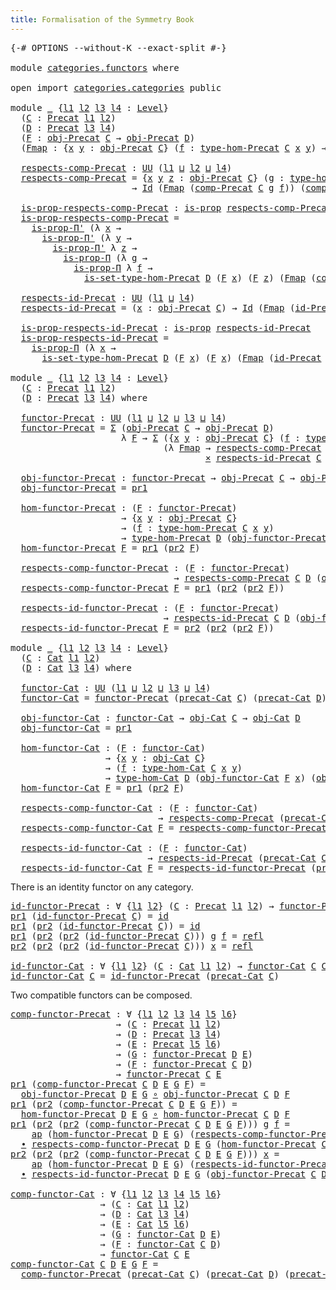 ```yaml
---
title: Formalisation of the Symmetry Book
---
```


<pre class="Agda"><a id="60" class="Symbol">{-#</a> <a id="64" class="Keyword">OPTIONS</a> <a id="72" class="Pragma">--without-K</a> <a id="84" class="Pragma">--exact-split</a> <a id="98" class="Symbol">#-}</a>

<a id="103" class="Keyword">module</a> <a id="110" href="categories.functors.html" class="Module">categories.functors</a> <a id="130" class="Keyword">where</a>

<a id="137" class="Keyword">open</a> <a id="142" class="Keyword">import</a> <a id="149" href="categories.categories.html" class="Module">categories.categories</a> <a id="171" class="Keyword">public</a>

<a id="179" class="Keyword">module</a> <a id="186" href="categories.functors.html#186" class="Module">_</a> <a id="188" class="Symbol">{</a><a id="189" href="categories.functors.html#189" class="Bound">l1</a> <a id="192" href="categories.functors.html#192" class="Bound">l2</a> <a id="195" href="categories.functors.html#195" class="Bound">l3</a> <a id="198" href="categories.functors.html#198" class="Bound">l4</a> <a id="201" class="Symbol">:</a> <a id="203" href="Agda.Primitive.html#597" class="Postulate">Level</a><a id="208" class="Symbol">}</a>
  <a id="212" class="Symbol">(</a><a id="213" href="categories.functors.html#213" class="Bound">C</a> <a id="215" class="Symbol">:</a> <a id="217" href="categories.categories.html#2361" class="Function">Precat</a> <a id="224" href="categories.functors.html#189" class="Bound">l1</a> <a id="227" href="categories.functors.html#192" class="Bound">l2</a><a id="229" class="Symbol">)</a>
  <a id="233" class="Symbol">(</a><a id="234" href="categories.functors.html#234" class="Bound">D</a> <a id="236" class="Symbol">:</a> <a id="238" href="categories.categories.html#2361" class="Function">Precat</a> <a id="245" href="categories.functors.html#195" class="Bound">l3</a> <a id="248" href="categories.functors.html#198" class="Bound">l4</a><a id="250" class="Symbol">)</a>
  <a id="254" class="Symbol">(</a><a id="255" href="categories.functors.html#255" class="Bound">F</a> <a id="257" class="Symbol">:</a> <a id="259" href="categories.categories.html#2674" class="Function">obj-Precat</a> <a id="270" href="categories.functors.html#213" class="Bound">C</a> <a id="272" class="Symbol">→</a> <a id="274" href="categories.categories.html#2674" class="Function">obj-Precat</a> <a id="285" href="categories.functors.html#234" class="Bound">D</a><a id="286" class="Symbol">)</a>
  <a id="290" class="Symbol">(</a><a id="291" href="categories.functors.html#291" class="Bound">Fmap</a> <a id="296" class="Symbol">:</a> <a id="298" class="Symbol">{</a><a id="299" href="categories.functors.html#299" class="Bound">x</a> <a id="301" href="categories.functors.html#301" class="Bound">y</a> <a id="303" class="Symbol">:</a> <a id="305" href="categories.categories.html#2674" class="Function">obj-Precat</a> <a id="316" href="categories.functors.html#213" class="Bound">C</a><a id="317" class="Symbol">}</a> <a id="319" class="Symbol">(</a><a id="320" href="categories.functors.html#320" class="Bound">f</a> <a id="322" class="Symbol">:</a> <a id="324" href="categories.categories.html#2793" class="Function">type-hom-Precat</a> <a id="340" href="categories.functors.html#213" class="Bound">C</a> <a id="342" href="categories.functors.html#299" class="Bound">x</a> <a id="344" href="categories.functors.html#301" class="Bound">y</a><a id="345" class="Symbol">)</a> <a id="347" class="Symbol">→</a> <a id="349" href="categories.categories.html#2793" class="Function">type-hom-Precat</a> <a id="365" href="categories.functors.html#234" class="Bound">D</a> <a id="367" class="Symbol">(</a><a id="368" href="categories.functors.html#255" class="Bound">F</a> <a id="370" href="categories.functors.html#299" class="Bound">x</a><a id="371" class="Symbol">)</a> <a id="373" class="Symbol">(</a><a id="374" href="categories.functors.html#255" class="Bound">F</a> <a id="376" href="categories.functors.html#301" class="Bound">y</a><a id="377" class="Symbol">))</a> <a id="380" class="Keyword">where</a>

  <a id="389" href="categories.functors.html#389" class="Function">respects-comp-Precat</a> <a id="410" class="Symbol">:</a> <a id="412" href="Agda.Primitive.html#326" class="Primitive">UU</a> <a id="415" class="Symbol">(</a><a id="416" href="categories.functors.html#189" class="Bound">l1</a> <a id="419" href="Agda.Primitive.html#810" class="Primitive Operator">⊔</a> <a id="421" href="categories.functors.html#192" class="Bound">l2</a> <a id="424" href="Agda.Primitive.html#810" class="Primitive Operator">⊔</a> <a id="426" href="categories.functors.html#198" class="Bound">l4</a><a id="428" class="Symbol">)</a>
  <a id="432" href="categories.functors.html#389" class="Function">respects-comp-Precat</a> <a id="453" class="Symbol">=</a> <a id="455" class="Symbol">{</a><a id="456" href="categories.functors.html#456" class="Bound">x</a> <a id="458" href="categories.functors.html#458" class="Bound">y</a> <a id="460" href="categories.functors.html#460" class="Bound">z</a> <a id="462" class="Symbol">:</a> <a id="464" href="categories.categories.html#2674" class="Function">obj-Precat</a> <a id="475" href="categories.functors.html#213" class="Bound">C</a><a id="476" class="Symbol">}</a> <a id="478" class="Symbol">(</a><a id="479" href="categories.functors.html#479" class="Bound">g</a> <a id="481" class="Symbol">:</a> <a id="483" href="categories.categories.html#2793" class="Function">type-hom-Precat</a> <a id="499" href="categories.functors.html#213" class="Bound">C</a> <a id="501" href="categories.functors.html#458" class="Bound">y</a> <a id="503" href="categories.functors.html#460" class="Bound">z</a><a id="504" class="Symbol">)</a> <a id="506" class="Symbol">(</a><a id="507" href="categories.functors.html#507" class="Bound">f</a> <a id="509" class="Symbol">:</a> <a id="511" href="categories.categories.html#2793" class="Function">type-hom-Precat</a> <a id="527" href="categories.functors.html#213" class="Bound">C</a> <a id="529" href="categories.functors.html#456" class="Bound">x</a> <a id="531" href="categories.functors.html#458" class="Bound">y</a><a id="532" class="Symbol">)</a>
                       <a id="557" class="Symbol">→</a> <a id="559" href="foundation-core.identity-types.html#641" class="Datatype">Id</a> <a id="562" class="Symbol">(</a><a id="563" href="categories.functors.html#291" class="Bound">Fmap</a> <a id="568" class="Symbol">(</a><a id="569" href="categories.categories.html#3175" class="Function">comp-Precat</a> <a id="581" href="categories.functors.html#213" class="Bound">C</a> <a id="583" href="categories.functors.html#479" class="Bound">g</a> <a id="585" href="categories.functors.html#507" class="Bound">f</a><a id="586" class="Symbol">))</a> <a id="589" class="Symbol">(</a><a id="590" href="categories.categories.html#3175" class="Function">comp-Precat</a> <a id="602" href="categories.functors.html#234" class="Bound">D</a> <a id="604" class="Symbol">(</a><a id="605" href="categories.functors.html#291" class="Bound">Fmap</a> <a id="610" href="categories.functors.html#479" class="Bound">g</a><a id="611" class="Symbol">)</a> <a id="613" class="Symbol">(</a><a id="614" href="categories.functors.html#291" class="Bound">Fmap</a> <a id="619" href="categories.functors.html#507" class="Bound">f</a><a id="620" class="Symbol">))</a>

  <a id="626" href="categories.functors.html#626" class="Function">is-prop-respects-comp-Precat</a> <a id="655" class="Symbol">:</a> <a id="657" href="foundation-core.propositions.html#1246" class="Function">is-prop</a> <a id="665" href="categories.functors.html#389" class="Function">respects-comp-Precat</a>
  <a id="688" href="categories.functors.html#626" class="Function">is-prop-respects-comp-Precat</a> <a id="717" class="Symbol">=</a>
    <a id="723" href="foundation.propositions.html#2166" class="Function">is-prop-Π&#39;</a> <a id="734" class="Symbol">(λ</a> <a id="737" href="categories.functors.html#737" class="Bound">x</a> <a id="739" class="Symbol">→</a>
      <a id="747" href="foundation.propositions.html#2166" class="Function">is-prop-Π&#39;</a> <a id="758" class="Symbol">(λ</a> <a id="761" href="categories.functors.html#761" class="Bound">y</a> <a id="763" class="Symbol">→</a>
        <a id="773" href="foundation.propositions.html#2166" class="Function">is-prop-Π&#39;</a> <a id="784" class="Symbol">λ</a> <a id="786" href="categories.functors.html#786" class="Bound">z</a> <a id="788" class="Symbol">→</a>
          <a id="800" href="foundation.propositions.html#1492" class="Function">is-prop-Π</a> <a id="810" class="Symbol">(λ</a> <a id="813" href="categories.functors.html#813" class="Bound">g</a> <a id="815" class="Symbol">→</a>
            <a id="829" href="foundation.propositions.html#1492" class="Function">is-prop-Π</a> <a id="839" class="Symbol">λ</a> <a id="841" href="categories.functors.html#841" class="Bound">f</a> <a id="843" class="Symbol">→</a>
              <a id="859" href="categories.categories.html#2891" class="Function">is-set-type-hom-Precat</a> <a id="882" href="categories.functors.html#234" class="Bound">D</a> <a id="884" class="Symbol">(</a><a id="885" href="categories.functors.html#255" class="Bound">F</a> <a id="887" href="categories.functors.html#737" class="Bound">x</a><a id="888" class="Symbol">)</a> <a id="890" class="Symbol">(</a><a id="891" href="categories.functors.html#255" class="Bound">F</a> <a id="893" href="categories.functors.html#786" class="Bound">z</a><a id="894" class="Symbol">)</a> <a id="896" class="Symbol">(</a><a id="897" href="categories.functors.html#291" class="Bound">Fmap</a> <a id="902" class="Symbol">(</a><a id="903" href="categories.categories.html#3175" class="Function">comp-Precat</a> <a id="915" href="categories.functors.html#213" class="Bound">C</a> <a id="917" href="categories.functors.html#813" class="Bound">g</a> <a id="919" href="categories.functors.html#841" class="Bound">f</a><a id="920" class="Symbol">))</a> <a id="923" class="Symbol">(</a><a id="924" href="categories.categories.html#3175" class="Function">comp-Precat</a> <a id="936" href="categories.functors.html#234" class="Bound">D</a> <a id="938" class="Symbol">(</a><a id="939" href="categories.functors.html#291" class="Bound">Fmap</a> <a id="944" href="categories.functors.html#813" class="Bound">g</a><a id="945" class="Symbol">)</a> <a id="947" class="Symbol">(</a><a id="948" href="categories.functors.html#291" class="Bound">Fmap</a> <a id="953" href="categories.functors.html#841" class="Bound">f</a><a id="954" class="Symbol">)))))</a>

  <a id="963" href="categories.functors.html#963" class="Function">respects-id-Precat</a> <a id="982" class="Symbol">:</a> <a id="984" href="Agda.Primitive.html#326" class="Primitive">UU</a> <a id="987" class="Symbol">(</a><a id="988" href="categories.functors.html#189" class="Bound">l1</a> <a id="991" href="Agda.Primitive.html#810" class="Primitive Operator">⊔</a> <a id="993" href="categories.functors.html#198" class="Bound">l4</a><a id="995" class="Symbol">)</a>
  <a id="999" href="categories.functors.html#963" class="Function">respects-id-Precat</a> <a id="1018" class="Symbol">=</a> <a id="1020" class="Symbol">(</a><a id="1021" href="categories.functors.html#1021" class="Bound">x</a> <a id="1023" class="Symbol">:</a> <a id="1025" href="categories.categories.html#2674" class="Function">obj-Precat</a> <a id="1036" href="categories.functors.html#213" class="Bound">C</a><a id="1037" class="Symbol">)</a> <a id="1039" class="Symbol">→</a> <a id="1041" href="foundation-core.identity-types.html#641" class="Datatype">Id</a> <a id="1044" class="Symbol">(</a><a id="1045" href="categories.functors.html#291" class="Bound">Fmap</a> <a id="1050" class="Symbol">(</a><a id="1051" href="categories.categories.html#3908" class="Function">id-Precat</a> <a id="1061" href="categories.functors.html#213" class="Bound">C</a> <a id="1063" class="Symbol">{</a><a id="1064" href="categories.functors.html#1021" class="Bound">x</a><a id="1065" class="Symbol">}))</a> <a id="1069" class="Symbol">(</a><a id="1070" href="categories.categories.html#3908" class="Function">id-Precat</a> <a id="1080" href="categories.functors.html#234" class="Bound">D</a> <a id="1082" class="Symbol">{</a><a id="1083" href="categories.functors.html#255" class="Bound">F</a> <a id="1085" href="categories.functors.html#1021" class="Bound">x</a><a id="1086" class="Symbol">})</a>

  <a id="1092" href="categories.functors.html#1092" class="Function">is-prop-respects-id-Precat</a> <a id="1119" class="Symbol">:</a> <a id="1121" href="foundation-core.propositions.html#1246" class="Function">is-prop</a> <a id="1129" href="categories.functors.html#963" class="Function">respects-id-Precat</a>
  <a id="1150" href="categories.functors.html#1092" class="Function">is-prop-respects-id-Precat</a> <a id="1177" class="Symbol">=</a>
    <a id="1183" href="foundation.propositions.html#1492" class="Function">is-prop-Π</a> <a id="1193" class="Symbol">(λ</a> <a id="1196" href="categories.functors.html#1196" class="Bound">x</a> <a id="1198" class="Symbol">→</a>
      <a id="1206" href="categories.categories.html#2891" class="Function">is-set-type-hom-Precat</a> <a id="1229" href="categories.functors.html#234" class="Bound">D</a> <a id="1231" class="Symbol">(</a><a id="1232" href="categories.functors.html#255" class="Bound">F</a> <a id="1234" href="categories.functors.html#1196" class="Bound">x</a><a id="1235" class="Symbol">)</a> <a id="1237" class="Symbol">(</a><a id="1238" href="categories.functors.html#255" class="Bound">F</a> <a id="1240" href="categories.functors.html#1196" class="Bound">x</a><a id="1241" class="Symbol">)</a> <a id="1243" class="Symbol">(</a><a id="1244" href="categories.functors.html#291" class="Bound">Fmap</a> <a id="1249" class="Symbol">(</a><a id="1250" href="categories.categories.html#3908" class="Function">id-Precat</a> <a id="1260" href="categories.functors.html#213" class="Bound">C</a> <a id="1262" class="Symbol">{</a><a id="1263" href="categories.functors.html#1196" class="Bound">x</a><a id="1264" class="Symbol">}))</a> <a id="1268" class="Symbol">(</a><a id="1269" href="categories.categories.html#3908" class="Function">id-Precat</a> <a id="1279" href="categories.functors.html#234" class="Bound">D</a> <a id="1281" class="Symbol">{</a><a id="1282" href="categories.functors.html#255" class="Bound">F</a> <a id="1284" href="categories.functors.html#1196" class="Bound">x</a><a id="1285" class="Symbol">}))</a>

<a id="1290" class="Keyword">module</a> <a id="1297" href="categories.functors.html#1297" class="Module">_</a> <a id="1299" class="Symbol">{</a><a id="1300" href="categories.functors.html#1300" class="Bound">l1</a> <a id="1303" href="categories.functors.html#1303" class="Bound">l2</a> <a id="1306" href="categories.functors.html#1306" class="Bound">l3</a> <a id="1309" href="categories.functors.html#1309" class="Bound">l4</a> <a id="1312" class="Symbol">:</a> <a id="1314" href="Agda.Primitive.html#597" class="Postulate">Level</a><a id="1319" class="Symbol">}</a>
  <a id="1323" class="Symbol">(</a><a id="1324" href="categories.functors.html#1324" class="Bound">C</a> <a id="1326" class="Symbol">:</a> <a id="1328" href="categories.categories.html#2361" class="Function">Precat</a> <a id="1335" href="categories.functors.html#1300" class="Bound">l1</a> <a id="1338" href="categories.functors.html#1303" class="Bound">l2</a><a id="1340" class="Symbol">)</a>
  <a id="1344" class="Symbol">(</a><a id="1345" href="categories.functors.html#1345" class="Bound">D</a> <a id="1347" class="Symbol">:</a> <a id="1349" href="categories.categories.html#2361" class="Function">Precat</a> <a id="1356" href="categories.functors.html#1306" class="Bound">l3</a> <a id="1359" href="categories.functors.html#1309" class="Bound">l4</a><a id="1361" class="Symbol">)</a> <a id="1363" class="Keyword">where</a>

  <a id="1372" href="categories.functors.html#1372" class="Function">functor-Precat</a> <a id="1387" class="Symbol">:</a> <a id="1389" href="Agda.Primitive.html#326" class="Primitive">UU</a> <a id="1392" class="Symbol">(</a><a id="1393" href="categories.functors.html#1300" class="Bound">l1</a> <a id="1396" href="Agda.Primitive.html#810" class="Primitive Operator">⊔</a> <a id="1398" href="categories.functors.html#1303" class="Bound">l2</a> <a id="1401" href="Agda.Primitive.html#810" class="Primitive Operator">⊔</a> <a id="1403" href="categories.functors.html#1306" class="Bound">l3</a> <a id="1406" href="Agda.Primitive.html#810" class="Primitive Operator">⊔</a> <a id="1408" href="categories.functors.html#1309" class="Bound">l4</a><a id="1410" class="Symbol">)</a>
  <a id="1414" href="categories.functors.html#1372" class="Function">functor-Precat</a> <a id="1429" class="Symbol">=</a> <a id="1431" href="foundation-core.dependent-pair-types.html#502" class="Record">Σ</a> <a id="1433" class="Symbol">(</a><a id="1434" href="categories.categories.html#2674" class="Function">obj-Precat</a> <a id="1445" href="categories.functors.html#1324" class="Bound">C</a> <a id="1447" class="Symbol">→</a> <a id="1449" href="categories.categories.html#2674" class="Function">obj-Precat</a> <a id="1460" href="categories.functors.html#1345" class="Bound">D</a><a id="1461" class="Symbol">)</a>
                     <a id="1484" class="Symbol">λ</a> <a id="1486" href="categories.functors.html#1486" class="Bound">F</a> <a id="1488" class="Symbol">→</a> <a id="1490" href="foundation-core.dependent-pair-types.html#502" class="Record">Σ</a> <a id="1492" class="Symbol">({</a><a id="1494" href="categories.functors.html#1494" class="Bound">x</a> <a id="1496" href="categories.functors.html#1496" class="Bound">y</a> <a id="1498" class="Symbol">:</a> <a id="1500" href="categories.categories.html#2674" class="Function">obj-Precat</a> <a id="1511" href="categories.functors.html#1324" class="Bound">C</a><a id="1512" class="Symbol">}</a> <a id="1514" class="Symbol">(</a><a id="1515" href="categories.functors.html#1515" class="Bound">f</a> <a id="1517" class="Symbol">:</a> <a id="1519" href="categories.categories.html#2793" class="Function">type-hom-Precat</a> <a id="1535" href="categories.functors.html#1324" class="Bound">C</a> <a id="1537" href="categories.functors.html#1494" class="Bound">x</a> <a id="1539" href="categories.functors.html#1496" class="Bound">y</a><a id="1540" class="Symbol">)</a> <a id="1542" class="Symbol">→</a> <a id="1544" href="categories.categories.html#2793" class="Function">type-hom-Precat</a> <a id="1560" href="categories.functors.html#1345" class="Bound">D</a> <a id="1562" class="Symbol">(</a><a id="1563" href="categories.functors.html#1486" class="Bound">F</a> <a id="1565" href="categories.functors.html#1494" class="Bound">x</a><a id="1566" class="Symbol">)</a> <a id="1568" class="Symbol">(</a><a id="1569" href="categories.functors.html#1486" class="Bound">F</a> <a id="1571" href="categories.functors.html#1496" class="Bound">y</a><a id="1572" class="Symbol">))</a>
                             <a id="1604" class="Symbol">(λ</a> <a id="1607" href="categories.functors.html#1607" class="Bound">Fmap</a> <a id="1612" class="Symbol">→</a> <a id="1614" href="categories.functors.html#389" class="Function">respects-comp-Precat</a> <a id="1635" href="categories.functors.html#1324" class="Bound">C</a> <a id="1637" href="categories.functors.html#1345" class="Bound">D</a> <a id="1639" href="categories.functors.html#1486" class="Bound">F</a> <a id="1641" href="categories.functors.html#1607" class="Bound">Fmap</a>
                                     <a id="1683" href="foundation-core.cartesian-product-types.html#577" class="Function Operator">×</a> <a id="1685" href="categories.functors.html#963" class="Function">respects-id-Precat</a> <a id="1704" href="categories.functors.html#1324" class="Bound">C</a> <a id="1706" href="categories.functors.html#1345" class="Bound">D</a> <a id="1708" href="categories.functors.html#1486" class="Bound">F</a> <a id="1710" href="categories.functors.html#1607" class="Bound">Fmap</a><a id="1714" class="Symbol">)</a>

  <a id="1719" href="categories.functors.html#1719" class="Function">obj-functor-Precat</a> <a id="1738" class="Symbol">:</a> <a id="1740" href="categories.functors.html#1372" class="Function">functor-Precat</a> <a id="1755" class="Symbol">→</a> <a id="1757" href="categories.categories.html#2674" class="Function">obj-Precat</a> <a id="1768" href="categories.functors.html#1324" class="Bound">C</a> <a id="1770" class="Symbol">→</a> <a id="1772" href="categories.categories.html#2674" class="Function">obj-Precat</a> <a id="1783" href="categories.functors.html#1345" class="Bound">D</a>
  <a id="1787" href="categories.functors.html#1719" class="Function">obj-functor-Precat</a> <a id="1806" class="Symbol">=</a> <a id="1808" href="foundation-core.dependent-pair-types.html#592" class="Field">pr1</a>

  <a id="1815" href="categories.functors.html#1815" class="Function">hom-functor-Precat</a> <a id="1834" class="Symbol">:</a> <a id="1836" class="Symbol">(</a><a id="1837" href="categories.functors.html#1837" class="Bound">F</a> <a id="1839" class="Symbol">:</a> <a id="1841" href="categories.functors.html#1372" class="Function">functor-Precat</a><a id="1855" class="Symbol">)</a>
                     <a id="1878" class="Symbol">→</a> <a id="1880" class="Symbol">{</a><a id="1881" href="categories.functors.html#1881" class="Bound">x</a> <a id="1883" href="categories.functors.html#1883" class="Bound">y</a> <a id="1885" class="Symbol">:</a> <a id="1887" href="categories.categories.html#2674" class="Function">obj-Precat</a> <a id="1898" href="categories.functors.html#1324" class="Bound">C</a><a id="1899" class="Symbol">}</a>
                     <a id="1922" class="Symbol">→</a> <a id="1924" class="Symbol">(</a><a id="1925" href="categories.functors.html#1925" class="Bound">f</a> <a id="1927" class="Symbol">:</a> <a id="1929" href="categories.categories.html#2793" class="Function">type-hom-Precat</a> <a id="1945" href="categories.functors.html#1324" class="Bound">C</a> <a id="1947" href="categories.functors.html#1881" class="Bound">x</a> <a id="1949" href="categories.functors.html#1883" class="Bound">y</a><a id="1950" class="Symbol">)</a>
                     <a id="1973" class="Symbol">→</a> <a id="1975" href="categories.categories.html#2793" class="Function">type-hom-Precat</a> <a id="1991" href="categories.functors.html#1345" class="Bound">D</a> <a id="1993" class="Symbol">(</a><a id="1994" href="categories.functors.html#1719" class="Function">obj-functor-Precat</a> <a id="2013" href="categories.functors.html#1837" class="Bound">F</a> <a id="2015" href="categories.functors.html#1881" class="Bound">x</a><a id="2016" class="Symbol">)</a> <a id="2018" class="Symbol">(</a><a id="2019" href="categories.functors.html#1719" class="Function">obj-functor-Precat</a> <a id="2038" href="categories.functors.html#1837" class="Bound">F</a> <a id="2040" href="categories.functors.html#1883" class="Bound">y</a><a id="2041" class="Symbol">)</a>
  <a id="2045" href="categories.functors.html#1815" class="Function">hom-functor-Precat</a> <a id="2064" href="categories.functors.html#2064" class="Bound">F</a> <a id="2066" class="Symbol">=</a> <a id="2068" href="foundation-core.dependent-pair-types.html#592" class="Field">pr1</a> <a id="2072" class="Symbol">(</a><a id="2073" href="foundation-core.dependent-pair-types.html#604" class="Field">pr2</a> <a id="2077" href="categories.functors.html#2064" class="Bound">F</a><a id="2078" class="Symbol">)</a>

  <a id="2083" href="categories.functors.html#2083" class="Function">respects-comp-functor-Precat</a> <a id="2112" class="Symbol">:</a> <a id="2114" class="Symbol">(</a><a id="2115" href="categories.functors.html#2115" class="Bound">F</a> <a id="2117" class="Symbol">:</a> <a id="2119" href="categories.functors.html#1372" class="Function">functor-Precat</a><a id="2133" class="Symbol">)</a>
                               <a id="2166" class="Symbol">→</a> <a id="2168" href="categories.functors.html#389" class="Function">respects-comp-Precat</a> <a id="2189" href="categories.functors.html#1324" class="Bound">C</a> <a id="2191" href="categories.functors.html#1345" class="Bound">D</a> <a id="2193" class="Symbol">(</a><a id="2194" href="categories.functors.html#1719" class="Function">obj-functor-Precat</a> <a id="2213" href="categories.functors.html#2115" class="Bound">F</a><a id="2214" class="Symbol">)</a> <a id="2216" class="Symbol">(</a><a id="2217" href="categories.functors.html#1815" class="Function">hom-functor-Precat</a> <a id="2236" href="categories.functors.html#2115" class="Bound">F</a><a id="2237" class="Symbol">)</a>
  <a id="2241" href="categories.functors.html#2083" class="Function">respects-comp-functor-Precat</a> <a id="2270" href="categories.functors.html#2270" class="Bound">F</a> <a id="2272" class="Symbol">=</a> <a id="2274" href="foundation-core.dependent-pair-types.html#592" class="Field">pr1</a> <a id="2278" class="Symbol">(</a><a id="2279" href="foundation-core.dependent-pair-types.html#604" class="Field">pr2</a> <a id="2283" class="Symbol">(</a><a id="2284" href="foundation-core.dependent-pair-types.html#604" class="Field">pr2</a> <a id="2288" href="categories.functors.html#2270" class="Bound">F</a><a id="2289" class="Symbol">))</a>

  <a id="2295" href="categories.functors.html#2295" class="Function">respects-id-functor-Precat</a> <a id="2322" class="Symbol">:</a> <a id="2324" class="Symbol">(</a><a id="2325" href="categories.functors.html#2325" class="Bound">F</a> <a id="2327" class="Symbol">:</a> <a id="2329" href="categories.functors.html#1372" class="Function">functor-Precat</a><a id="2343" class="Symbol">)</a>
                             <a id="2374" class="Symbol">→</a> <a id="2376" href="categories.functors.html#963" class="Function">respects-id-Precat</a> <a id="2395" href="categories.functors.html#1324" class="Bound">C</a> <a id="2397" href="categories.functors.html#1345" class="Bound">D</a> <a id="2399" class="Symbol">(</a><a id="2400" href="categories.functors.html#1719" class="Function">obj-functor-Precat</a> <a id="2419" href="categories.functors.html#2325" class="Bound">F</a><a id="2420" class="Symbol">)</a> <a id="2422" class="Symbol">(</a><a id="2423" href="categories.functors.html#1815" class="Function">hom-functor-Precat</a> <a id="2442" href="categories.functors.html#2325" class="Bound">F</a><a id="2443" class="Symbol">)</a>
  <a id="2447" href="categories.functors.html#2295" class="Function">respects-id-functor-Precat</a> <a id="2474" href="categories.functors.html#2474" class="Bound">F</a> <a id="2476" class="Symbol">=</a> <a id="2478" href="foundation-core.dependent-pair-types.html#604" class="Field">pr2</a> <a id="2482" class="Symbol">(</a><a id="2483" href="foundation-core.dependent-pair-types.html#604" class="Field">pr2</a> <a id="2487" class="Symbol">(</a><a id="2488" href="foundation-core.dependent-pair-types.html#604" class="Field">pr2</a> <a id="2492" href="categories.functors.html#2474" class="Bound">F</a><a id="2493" class="Symbol">))</a>

<a id="2497" class="Keyword">module</a> <a id="2504" href="categories.functors.html#2504" class="Module">_</a> <a id="2506" class="Symbol">{</a><a id="2507" href="categories.functors.html#2507" class="Bound">l1</a> <a id="2510" href="categories.functors.html#2510" class="Bound">l2</a> <a id="2513" href="categories.functors.html#2513" class="Bound">l3</a> <a id="2516" href="categories.functors.html#2516" class="Bound">l4</a> <a id="2519" class="Symbol">:</a> <a id="2521" href="Agda.Primitive.html#597" class="Postulate">Level</a><a id="2526" class="Symbol">}</a>
  <a id="2530" class="Symbol">(</a><a id="2531" href="categories.functors.html#2531" class="Bound">C</a> <a id="2533" class="Symbol">:</a> <a id="2535" href="categories.categories.html#6714" class="Function">Cat</a> <a id="2539" href="categories.functors.html#2507" class="Bound">l1</a> <a id="2542" href="categories.functors.html#2510" class="Bound">l2</a><a id="2544" class="Symbol">)</a>
  <a id="2548" class="Symbol">(</a><a id="2549" href="categories.functors.html#2549" class="Bound">D</a> <a id="2551" class="Symbol">:</a> <a id="2553" href="categories.categories.html#6714" class="Function">Cat</a> <a id="2557" href="categories.functors.html#2513" class="Bound">l3</a> <a id="2560" href="categories.functors.html#2516" class="Bound">l4</a><a id="2562" class="Symbol">)</a> <a id="2564" class="Keyword">where</a>

  <a id="2573" href="categories.functors.html#2573" class="Function">functor-Cat</a> <a id="2585" class="Symbol">:</a> <a id="2587" href="Agda.Primitive.html#326" class="Primitive">UU</a> <a id="2590" class="Symbol">(</a><a id="2591" href="categories.functors.html#2507" class="Bound">l1</a> <a id="2594" href="Agda.Primitive.html#810" class="Primitive Operator">⊔</a> <a id="2596" href="categories.functors.html#2510" class="Bound">l2</a> <a id="2599" href="Agda.Primitive.html#810" class="Primitive Operator">⊔</a> <a id="2601" href="categories.functors.html#2513" class="Bound">l3</a> <a id="2604" href="Agda.Primitive.html#810" class="Primitive Operator">⊔</a> <a id="2606" href="categories.functors.html#2516" class="Bound">l4</a><a id="2608" class="Symbol">)</a>
  <a id="2612" href="categories.functors.html#2573" class="Function">functor-Cat</a> <a id="2624" class="Symbol">=</a> <a id="2626" href="categories.functors.html#1372" class="Function">functor-Precat</a> <a id="2641" class="Symbol">(</a><a id="2642" href="categories.categories.html#6864" class="Function">precat-Cat</a> <a id="2653" href="categories.functors.html#2531" class="Bound">C</a><a id="2654" class="Symbol">)</a> <a id="2656" class="Symbol">(</a><a id="2657" href="categories.categories.html#6864" class="Function">precat-Cat</a> <a id="2668" href="categories.functors.html#2549" class="Bound">D</a><a id="2669" class="Symbol">)</a>

  <a id="2674" href="categories.functors.html#2674" class="Function">obj-functor-Cat</a> <a id="2690" class="Symbol">:</a> <a id="2692" href="categories.functors.html#2573" class="Function">functor-Cat</a> <a id="2704" class="Symbol">→</a> <a id="2706" href="categories.categories.html#6914" class="Function">obj-Cat</a> <a id="2714" href="categories.functors.html#2531" class="Bound">C</a> <a id="2716" class="Symbol">→</a> <a id="2718" href="categories.categories.html#6914" class="Function">obj-Cat</a> <a id="2726" href="categories.functors.html#2549" class="Bound">D</a>
  <a id="2730" href="categories.functors.html#2674" class="Function">obj-functor-Cat</a> <a id="2746" class="Symbol">=</a> <a id="2748" href="foundation-core.dependent-pair-types.html#592" class="Field">pr1</a>

  <a id="2755" href="categories.functors.html#2755" class="Function">hom-functor-Cat</a> <a id="2771" class="Symbol">:</a> <a id="2773" class="Symbol">(</a><a id="2774" href="categories.functors.html#2774" class="Bound">F</a> <a id="2776" class="Symbol">:</a> <a id="2778" href="categories.functors.html#2573" class="Function">functor-Cat</a><a id="2789" class="Symbol">)</a>
                  <a id="2809" class="Symbol">→</a> <a id="2811" class="Symbol">{</a><a id="2812" href="categories.functors.html#2812" class="Bound">x</a> <a id="2814" href="categories.functors.html#2814" class="Bound">y</a> <a id="2816" class="Symbol">:</a> <a id="2818" href="categories.categories.html#6914" class="Function">obj-Cat</a> <a id="2826" href="categories.functors.html#2531" class="Bound">C</a><a id="2827" class="Symbol">}</a>
                  <a id="2847" class="Symbol">→</a> <a id="2849" class="Symbol">(</a><a id="2850" href="categories.functors.html#2850" class="Bound">f</a> <a id="2852" class="Symbol">:</a> <a id="2854" href="categories.categories.html#7044" class="Function">type-hom-Cat</a> <a id="2867" href="categories.functors.html#2531" class="Bound">C</a> <a id="2869" href="categories.functors.html#2812" class="Bound">x</a> <a id="2871" href="categories.functors.html#2814" class="Bound">y</a><a id="2872" class="Symbol">)</a>
                  <a id="2892" class="Symbol">→</a> <a id="2894" href="categories.categories.html#7044" class="Function">type-hom-Cat</a> <a id="2907" href="categories.functors.html#2549" class="Bound">D</a> <a id="2909" class="Symbol">(</a><a id="2910" href="categories.functors.html#2674" class="Function">obj-functor-Cat</a> <a id="2926" href="categories.functors.html#2774" class="Bound">F</a> <a id="2928" href="categories.functors.html#2812" class="Bound">x</a><a id="2929" class="Symbol">)</a> <a id="2931" class="Symbol">(</a><a id="2932" href="categories.functors.html#2674" class="Function">obj-functor-Cat</a> <a id="2948" href="categories.functors.html#2774" class="Bound">F</a> <a id="2950" href="categories.functors.html#2814" class="Bound">y</a><a id="2951" class="Symbol">)</a>
  <a id="2955" href="categories.functors.html#2755" class="Function">hom-functor-Cat</a> <a id="2971" href="categories.functors.html#2971" class="Bound">F</a> <a id="2973" class="Symbol">=</a> <a id="2975" href="foundation-core.dependent-pair-types.html#592" class="Field">pr1</a> <a id="2979" class="Symbol">(</a><a id="2980" href="foundation-core.dependent-pair-types.html#604" class="Field">pr2</a> <a id="2984" href="categories.functors.html#2971" class="Bound">F</a><a id="2985" class="Symbol">)</a>

  <a id="2990" href="categories.functors.html#2990" class="Function">respects-comp-functor-Cat</a> <a id="3016" class="Symbol">:</a> <a id="3018" class="Symbol">(</a><a id="3019" href="categories.functors.html#3019" class="Bound">F</a> <a id="3021" class="Symbol">:</a> <a id="3023" href="categories.functors.html#2573" class="Function">functor-Cat</a><a id="3034" class="Symbol">)</a>
                            <a id="3064" class="Symbol">→</a> <a id="3066" href="categories.functors.html#389" class="Function">respects-comp-Precat</a> <a id="3087" class="Symbol">(</a><a id="3088" href="categories.categories.html#6864" class="Function">precat-Cat</a> <a id="3099" href="categories.functors.html#2531" class="Bound">C</a><a id="3100" class="Symbol">)</a> <a id="3102" class="Symbol">(</a><a id="3103" href="categories.categories.html#6864" class="Function">precat-Cat</a> <a id="3114" href="categories.functors.html#2549" class="Bound">D</a><a id="3115" class="Symbol">)</a> <a id="3117" class="Symbol">(</a><a id="3118" href="categories.functors.html#2674" class="Function">obj-functor-Cat</a> <a id="3134" href="categories.functors.html#3019" class="Bound">F</a><a id="3135" class="Symbol">)</a> <a id="3137" class="Symbol">(</a><a id="3138" href="categories.functors.html#2755" class="Function">hom-functor-Cat</a> <a id="3154" href="categories.functors.html#3019" class="Bound">F</a><a id="3155" class="Symbol">)</a>
  <a id="3159" href="categories.functors.html#2990" class="Function">respects-comp-functor-Cat</a> <a id="3185" href="categories.functors.html#3185" class="Bound">F</a> <a id="3187" class="Symbol">=</a> <a id="3189" href="categories.functors.html#2083" class="Function">respects-comp-functor-Precat</a> <a id="3218" class="Symbol">(</a><a id="3219" href="categories.categories.html#6864" class="Function">precat-Cat</a> <a id="3230" href="categories.functors.html#2531" class="Bound">C</a><a id="3231" class="Symbol">)</a> <a id="3233" class="Symbol">(</a><a id="3234" href="categories.categories.html#6864" class="Function">precat-Cat</a> <a id="3245" href="categories.functors.html#2549" class="Bound">D</a><a id="3246" class="Symbol">)</a> <a id="3248" href="categories.functors.html#3185" class="Bound">F</a>

  <a id="3253" href="categories.functors.html#3253" class="Function">respects-id-functor-Cat</a> <a id="3277" class="Symbol">:</a> <a id="3279" class="Symbol">(</a><a id="3280" href="categories.functors.html#3280" class="Bound">F</a> <a id="3282" class="Symbol">:</a> <a id="3284" href="categories.functors.html#2573" class="Function">functor-Cat</a><a id="3295" class="Symbol">)</a>
                          <a id="3323" class="Symbol">→</a> <a id="3325" href="categories.functors.html#963" class="Function">respects-id-Precat</a> <a id="3344" class="Symbol">(</a><a id="3345" href="categories.categories.html#6864" class="Function">precat-Cat</a> <a id="3356" href="categories.functors.html#2531" class="Bound">C</a><a id="3357" class="Symbol">)</a> <a id="3359" class="Symbol">(</a><a id="3360" href="categories.categories.html#6864" class="Function">precat-Cat</a> <a id="3371" href="categories.functors.html#2549" class="Bound">D</a><a id="3372" class="Symbol">)</a> <a id="3374" class="Symbol">(</a><a id="3375" href="categories.functors.html#2674" class="Function">obj-functor-Cat</a> <a id="3391" href="categories.functors.html#3280" class="Bound">F</a><a id="3392" class="Symbol">)</a> <a id="3394" class="Symbol">(</a><a id="3395" href="categories.functors.html#2755" class="Function">hom-functor-Cat</a> <a id="3411" href="categories.functors.html#3280" class="Bound">F</a><a id="3412" class="Symbol">)</a>
  <a id="3416" href="categories.functors.html#3253" class="Function">respects-id-functor-Cat</a> <a id="3440" href="categories.functors.html#3440" class="Bound">F</a> <a id="3442" class="Symbol">=</a> <a id="3444" href="categories.functors.html#2295" class="Function">respects-id-functor-Precat</a> <a id="3471" class="Symbol">(</a><a id="3472" href="categories.categories.html#6864" class="Function">precat-Cat</a> <a id="3483" href="categories.functors.html#2531" class="Bound">C</a><a id="3484" class="Symbol">)</a> <a id="3486" class="Symbol">(</a><a id="3487" href="categories.categories.html#6864" class="Function">precat-Cat</a> <a id="3498" href="categories.functors.html#2549" class="Bound">D</a><a id="3499" class="Symbol">)</a> <a id="3501" href="categories.functors.html#3440" class="Bound">F</a>
</pre>
There is an identity functor on any category.

<pre class="Agda"><a id="id-functor-Precat"></a><a id="3563" href="categories.functors.html#3563" class="Function">id-functor-Precat</a> <a id="3581" class="Symbol">:</a> <a id="3583" class="Symbol">∀</a> <a id="3585" class="Symbol">{</a><a id="3586" href="categories.functors.html#3586" class="Bound">l1</a> <a id="3589" href="categories.functors.html#3589" class="Bound">l2</a><a id="3591" class="Symbol">}</a> <a id="3593" class="Symbol">(</a><a id="3594" href="categories.functors.html#3594" class="Bound">C</a> <a id="3596" class="Symbol">:</a> <a id="3598" href="categories.categories.html#2361" class="Function">Precat</a> <a id="3605" href="categories.functors.html#3586" class="Bound">l1</a> <a id="3608" href="categories.functors.html#3589" class="Bound">l2</a><a id="3610" class="Symbol">)</a> <a id="3612" class="Symbol">→</a> <a id="3614" href="categories.functors.html#1372" class="Function">functor-Precat</a> <a id="3629" href="categories.functors.html#3594" class="Bound">C</a> <a id="3631" href="categories.functors.html#3594" class="Bound">C</a>
<a id="3633" href="foundation-core.dependent-pair-types.html#592" class="Field">pr1</a> <a id="3637" class="Symbol">(</a><a id="3638" href="categories.functors.html#3563" class="Function">id-functor-Precat</a> <a id="3656" href="categories.functors.html#3656" class="Bound">C</a><a id="3657" class="Symbol">)</a> <a id="3659" class="Symbol">=</a> <a id="3661" href="foundation-core.functions.html#309" class="Function">id</a>
<a id="3664" href="foundation-core.dependent-pair-types.html#592" class="Field">pr1</a> <a id="3668" class="Symbol">(</a><a id="3669" href="foundation-core.dependent-pair-types.html#604" class="Field">pr2</a> <a id="3673" class="Symbol">(</a><a id="3674" href="categories.functors.html#3563" class="Function">id-functor-Precat</a> <a id="3692" href="categories.functors.html#3692" class="Bound">C</a><a id="3693" class="Symbol">))</a> <a id="3696" class="Symbol">=</a> <a id="3698" href="foundation-core.functions.html#309" class="Function">id</a>
<a id="3701" href="foundation-core.dependent-pair-types.html#592" class="Field">pr1</a> <a id="3705" class="Symbol">(</a><a id="3706" href="foundation-core.dependent-pair-types.html#604" class="Field">pr2</a> <a id="3710" class="Symbol">(</a><a id="3711" href="foundation-core.dependent-pair-types.html#604" class="Field">pr2</a> <a id="3715" class="Symbol">(</a><a id="3716" href="categories.functors.html#3563" class="Function">id-functor-Precat</a> <a id="3734" href="categories.functors.html#3734" class="Bound">C</a><a id="3735" class="Symbol">)))</a> <a id="3739" href="categories.functors.html#3739" class="Bound">g</a> <a id="3741" href="categories.functors.html#3741" class="Bound">f</a> <a id="3743" class="Symbol">=</a> <a id="3745" href="foundation-core.identity-types.html#694" class="InductiveConstructor">refl</a>
<a id="3750" href="foundation-core.dependent-pair-types.html#604" class="Field">pr2</a> <a id="3754" class="Symbol">(</a><a id="3755" href="foundation-core.dependent-pair-types.html#604" class="Field">pr2</a> <a id="3759" class="Symbol">(</a><a id="3760" href="foundation-core.dependent-pair-types.html#604" class="Field">pr2</a> <a id="3764" class="Symbol">(</a><a id="3765" href="categories.functors.html#3563" class="Function">id-functor-Precat</a> <a id="3783" href="categories.functors.html#3783" class="Bound">C</a><a id="3784" class="Symbol">)))</a> <a id="3788" href="categories.functors.html#3788" class="Bound">x</a> <a id="3790" class="Symbol">=</a> <a id="3792" href="foundation-core.identity-types.html#694" class="InductiveConstructor">refl</a>

<a id="id-functor-Cat"></a><a id="3798" href="categories.functors.html#3798" class="Function">id-functor-Cat</a> <a id="3813" class="Symbol">:</a> <a id="3815" class="Symbol">∀</a> <a id="3817" class="Symbol">{</a><a id="3818" href="categories.functors.html#3818" class="Bound">l1</a> <a id="3821" href="categories.functors.html#3821" class="Bound">l2</a><a id="3823" class="Symbol">}</a> <a id="3825" class="Symbol">(</a><a id="3826" href="categories.functors.html#3826" class="Bound">C</a> <a id="3828" class="Symbol">:</a> <a id="3830" href="categories.categories.html#6714" class="Function">Cat</a> <a id="3834" href="categories.functors.html#3818" class="Bound">l1</a> <a id="3837" href="categories.functors.html#3821" class="Bound">l2</a><a id="3839" class="Symbol">)</a> <a id="3841" class="Symbol">→</a> <a id="3843" href="categories.functors.html#2573" class="Function">functor-Cat</a> <a id="3855" href="categories.functors.html#3826" class="Bound">C</a> <a id="3857" href="categories.functors.html#3826" class="Bound">C</a>
<a id="3859" href="categories.functors.html#3798" class="Function">id-functor-Cat</a> <a id="3874" href="categories.functors.html#3874" class="Bound">C</a> <a id="3876" class="Symbol">=</a> <a id="3878" href="categories.functors.html#3563" class="Function">id-functor-Precat</a> <a id="3896" class="Symbol">(</a><a id="3897" href="categories.categories.html#6864" class="Function">precat-Cat</a> <a id="3908" href="categories.functors.html#3874" class="Bound">C</a><a id="3909" class="Symbol">)</a>
</pre>
Two compatible functors can be composed.

<pre class="Agda"><a id="comp-functor-Precat"></a><a id="3966" href="categories.functors.html#3966" class="Function">comp-functor-Precat</a> <a id="3986" class="Symbol">:</a> <a id="3988" class="Symbol">∀</a> <a id="3990" class="Symbol">{</a><a id="3991" href="categories.functors.html#3991" class="Bound">l1</a> <a id="3994" href="categories.functors.html#3994" class="Bound">l2</a> <a id="3997" href="categories.functors.html#3997" class="Bound">l3</a> <a id="4000" href="categories.functors.html#4000" class="Bound">l4</a> <a id="4003" href="categories.functors.html#4003" class="Bound">l5</a> <a id="4006" href="categories.functors.html#4006" class="Bound">l6</a><a id="4008" class="Symbol">}</a>
                    <a id="4030" class="Symbol">→</a> <a id="4032" class="Symbol">(</a><a id="4033" href="categories.functors.html#4033" class="Bound">C</a> <a id="4035" class="Symbol">:</a> <a id="4037" href="categories.categories.html#2361" class="Function">Precat</a> <a id="4044" href="categories.functors.html#3991" class="Bound">l1</a> <a id="4047" href="categories.functors.html#3994" class="Bound">l2</a><a id="4049" class="Symbol">)</a>
                    <a id="4071" class="Symbol">→</a> <a id="4073" class="Symbol">(</a><a id="4074" href="categories.functors.html#4074" class="Bound">D</a> <a id="4076" class="Symbol">:</a> <a id="4078" href="categories.categories.html#2361" class="Function">Precat</a> <a id="4085" href="categories.functors.html#3997" class="Bound">l3</a> <a id="4088" href="categories.functors.html#4000" class="Bound">l4</a><a id="4090" class="Symbol">)</a>
                    <a id="4112" class="Symbol">→</a> <a id="4114" class="Symbol">(</a><a id="4115" href="categories.functors.html#4115" class="Bound">E</a> <a id="4117" class="Symbol">:</a> <a id="4119" href="categories.categories.html#2361" class="Function">Precat</a> <a id="4126" href="categories.functors.html#4003" class="Bound">l5</a> <a id="4129" href="categories.functors.html#4006" class="Bound">l6</a><a id="4131" class="Symbol">)</a>
                    <a id="4153" class="Symbol">→</a> <a id="4155" class="Symbol">(</a><a id="4156" href="categories.functors.html#4156" class="Bound">G</a> <a id="4158" class="Symbol">:</a> <a id="4160" href="categories.functors.html#1372" class="Function">functor-Precat</a> <a id="4175" href="categories.functors.html#4074" class="Bound">D</a> <a id="4177" href="categories.functors.html#4115" class="Bound">E</a><a id="4178" class="Symbol">)</a>
                    <a id="4200" class="Symbol">→</a> <a id="4202" class="Symbol">(</a><a id="4203" href="categories.functors.html#4203" class="Bound">F</a> <a id="4205" class="Symbol">:</a> <a id="4207" href="categories.functors.html#1372" class="Function">functor-Precat</a> <a id="4222" href="categories.functors.html#4033" class="Bound">C</a> <a id="4224" href="categories.functors.html#4074" class="Bound">D</a><a id="4225" class="Symbol">)</a>
                    <a id="4247" class="Symbol">→</a> <a id="4249" href="categories.functors.html#1372" class="Function">functor-Precat</a> <a id="4264" href="categories.functors.html#4033" class="Bound">C</a> <a id="4266" href="categories.functors.html#4115" class="Bound">E</a>
<a id="4268" href="foundation-core.dependent-pair-types.html#592" class="Field">pr1</a> <a id="4272" class="Symbol">(</a><a id="4273" href="categories.functors.html#3966" class="Function">comp-functor-Precat</a> <a id="4293" href="categories.functors.html#4293" class="Bound">C</a> <a id="4295" href="categories.functors.html#4295" class="Bound">D</a> <a id="4297" href="categories.functors.html#4297" class="Bound">E</a> <a id="4299" href="categories.functors.html#4299" class="Bound">G</a> <a id="4301" href="categories.functors.html#4301" class="Bound">F</a><a id="4302" class="Symbol">)</a> <a id="4304" class="Symbol">=</a>
  <a id="4308" href="categories.functors.html#1719" class="Function">obj-functor-Precat</a> <a id="4327" href="categories.functors.html#4295" class="Bound">D</a> <a id="4329" href="categories.functors.html#4297" class="Bound">E</a> <a id="4331" href="categories.functors.html#4299" class="Bound">G</a> <a id="4333" href="foundation-core.functions.html#407" class="Function Operator">∘</a> <a id="4335" href="categories.functors.html#1719" class="Function">obj-functor-Precat</a> <a id="4354" href="categories.functors.html#4293" class="Bound">C</a> <a id="4356" href="categories.functors.html#4295" class="Bound">D</a> <a id="4358" href="categories.functors.html#4301" class="Bound">F</a>
<a id="4360" href="foundation-core.dependent-pair-types.html#592" class="Field">pr1</a> <a id="4364" class="Symbol">(</a><a id="4365" href="foundation-core.dependent-pair-types.html#604" class="Field">pr2</a> <a id="4369" class="Symbol">(</a><a id="4370" href="categories.functors.html#3966" class="Function">comp-functor-Precat</a> <a id="4390" href="categories.functors.html#4390" class="Bound">C</a> <a id="4392" href="categories.functors.html#4392" class="Bound">D</a> <a id="4394" href="categories.functors.html#4394" class="Bound">E</a> <a id="4396" href="categories.functors.html#4396" class="Bound">G</a> <a id="4398" href="categories.functors.html#4398" class="Bound">F</a><a id="4399" class="Symbol">))</a> <a id="4402" class="Symbol">=</a>
  <a id="4406" href="categories.functors.html#1815" class="Function">hom-functor-Precat</a> <a id="4425" href="categories.functors.html#4392" class="Bound">D</a> <a id="4427" href="categories.functors.html#4394" class="Bound">E</a> <a id="4429" href="categories.functors.html#4396" class="Bound">G</a> <a id="4431" href="foundation-core.functions.html#407" class="Function Operator">∘</a> <a id="4433" href="categories.functors.html#1815" class="Function">hom-functor-Precat</a> <a id="4452" href="categories.functors.html#4390" class="Bound">C</a> <a id="4454" href="categories.functors.html#4392" class="Bound">D</a> <a id="4456" href="categories.functors.html#4398" class="Bound">F</a>
<a id="4458" href="foundation-core.dependent-pair-types.html#592" class="Field">pr1</a> <a id="4462" class="Symbol">(</a><a id="4463" href="foundation-core.dependent-pair-types.html#604" class="Field">pr2</a> <a id="4467" class="Symbol">(</a><a id="4468" href="foundation-core.dependent-pair-types.html#604" class="Field">pr2</a> <a id="4472" class="Symbol">(</a><a id="4473" href="categories.functors.html#3966" class="Function">comp-functor-Precat</a> <a id="4493" href="categories.functors.html#4493" class="Bound">C</a> <a id="4495" href="categories.functors.html#4495" class="Bound">D</a> <a id="4497" href="categories.functors.html#4497" class="Bound">E</a> <a id="4499" href="categories.functors.html#4499" class="Bound">G</a> <a id="4501" href="categories.functors.html#4501" class="Bound">F</a><a id="4502" class="Symbol">)))</a> <a id="4506" href="categories.functors.html#4506" class="Bound">g</a> <a id="4508" href="categories.functors.html#4508" class="Bound">f</a> <a id="4510" class="Symbol">=</a>
    <a id="4516" href="foundation-core.identity-types.html#2853" class="Function">ap</a> <a id="4519" class="Symbol">(</a><a id="4520" href="categories.functors.html#1815" class="Function">hom-functor-Precat</a> <a id="4539" href="categories.functors.html#4495" class="Bound">D</a> <a id="4541" href="categories.functors.html#4497" class="Bound">E</a> <a id="4543" href="categories.functors.html#4499" class="Bound">G</a><a id="4544" class="Symbol">)</a> <a id="4546" class="Symbol">(</a><a id="4547" href="categories.functors.html#2083" class="Function">respects-comp-functor-Precat</a> <a id="4576" href="categories.functors.html#4493" class="Bound">C</a> <a id="4578" href="categories.functors.html#4495" class="Bound">D</a> <a id="4580" href="categories.functors.html#4501" class="Bound">F</a> <a id="4582" href="categories.functors.html#4506" class="Bound">g</a> <a id="4584" href="categories.functors.html#4508" class="Bound">f</a><a id="4585" class="Symbol">)</a>
  <a id="4589" href="foundation-core.identity-types.html#1239" class="Function Operator">∙</a> <a id="4591" href="categories.functors.html#2083" class="Function">respects-comp-functor-Precat</a> <a id="4620" href="categories.functors.html#4495" class="Bound">D</a> <a id="4622" href="categories.functors.html#4497" class="Bound">E</a> <a id="4624" href="categories.functors.html#4499" class="Bound">G</a> <a id="4626" class="Symbol">(</a><a id="4627" href="categories.functors.html#1815" class="Function">hom-functor-Precat</a> <a id="4646" href="categories.functors.html#4493" class="Bound">C</a> <a id="4648" href="categories.functors.html#4495" class="Bound">D</a> <a id="4650" href="categories.functors.html#4501" class="Bound">F</a> <a id="4652" href="categories.functors.html#4506" class="Bound">g</a><a id="4653" class="Symbol">)</a> <a id="4655" class="Symbol">(</a><a id="4656" href="categories.functors.html#1815" class="Function">hom-functor-Precat</a> <a id="4675" href="categories.functors.html#4493" class="Bound">C</a> <a id="4677" href="categories.functors.html#4495" class="Bound">D</a> <a id="4679" href="categories.functors.html#4501" class="Bound">F</a> <a id="4681" href="categories.functors.html#4508" class="Bound">f</a><a id="4682" class="Symbol">)</a>
<a id="4684" href="foundation-core.dependent-pair-types.html#604" class="Field">pr2</a> <a id="4688" class="Symbol">(</a><a id="4689" href="foundation-core.dependent-pair-types.html#604" class="Field">pr2</a> <a id="4693" class="Symbol">(</a><a id="4694" href="foundation-core.dependent-pair-types.html#604" class="Field">pr2</a> <a id="4698" class="Symbol">(</a><a id="4699" href="categories.functors.html#3966" class="Function">comp-functor-Precat</a> <a id="4719" href="categories.functors.html#4719" class="Bound">C</a> <a id="4721" href="categories.functors.html#4721" class="Bound">D</a> <a id="4723" href="categories.functors.html#4723" class="Bound">E</a> <a id="4725" href="categories.functors.html#4725" class="Bound">G</a> <a id="4727" href="categories.functors.html#4727" class="Bound">F</a><a id="4728" class="Symbol">)))</a> <a id="4732" href="categories.functors.html#4732" class="Bound">x</a> <a id="4734" class="Symbol">=</a>
    <a id="4740" href="foundation-core.identity-types.html#2853" class="Function">ap</a> <a id="4743" class="Symbol">(</a><a id="4744" href="categories.functors.html#1815" class="Function">hom-functor-Precat</a> <a id="4763" href="categories.functors.html#4721" class="Bound">D</a> <a id="4765" href="categories.functors.html#4723" class="Bound">E</a> <a id="4767" href="categories.functors.html#4725" class="Bound">G</a><a id="4768" class="Symbol">)</a> <a id="4770" class="Symbol">(</a><a id="4771" href="categories.functors.html#2295" class="Function">respects-id-functor-Precat</a> <a id="4798" href="categories.functors.html#4719" class="Bound">C</a> <a id="4800" href="categories.functors.html#4721" class="Bound">D</a> <a id="4802" href="categories.functors.html#4727" class="Bound">F</a> <a id="4804" href="categories.functors.html#4732" class="Bound">x</a><a id="4805" class="Symbol">)</a>
  <a id="4809" href="foundation-core.identity-types.html#1239" class="Function Operator">∙</a> <a id="4811" href="categories.functors.html#2295" class="Function">respects-id-functor-Precat</a> <a id="4838" href="categories.functors.html#4721" class="Bound">D</a> <a id="4840" href="categories.functors.html#4723" class="Bound">E</a> <a id="4842" href="categories.functors.html#4725" class="Bound">G</a> <a id="4844" class="Symbol">(</a><a id="4845" href="categories.functors.html#1719" class="Function">obj-functor-Precat</a> <a id="4864" href="categories.functors.html#4719" class="Bound">C</a> <a id="4866" href="categories.functors.html#4721" class="Bound">D</a> <a id="4868" href="categories.functors.html#4727" class="Bound">F</a> <a id="4870" href="categories.functors.html#4732" class="Bound">x</a><a id="4871" class="Symbol">)</a>

<a id="comp-functor-Cat"></a><a id="4874" href="categories.functors.html#4874" class="Function">comp-functor-Cat</a> <a id="4891" class="Symbol">:</a> <a id="4893" class="Symbol">∀</a> <a id="4895" class="Symbol">{</a><a id="4896" href="categories.functors.html#4896" class="Bound">l1</a> <a id="4899" href="categories.functors.html#4899" class="Bound">l2</a> <a id="4902" href="categories.functors.html#4902" class="Bound">l3</a> <a id="4905" href="categories.functors.html#4905" class="Bound">l4</a> <a id="4908" href="categories.functors.html#4908" class="Bound">l5</a> <a id="4911" href="categories.functors.html#4911" class="Bound">l6</a><a id="4913" class="Symbol">}</a>
                 <a id="4932" class="Symbol">→</a> <a id="4934" class="Symbol">(</a><a id="4935" href="categories.functors.html#4935" class="Bound">C</a> <a id="4937" class="Symbol">:</a> <a id="4939" href="categories.categories.html#6714" class="Function">Cat</a> <a id="4943" href="categories.functors.html#4896" class="Bound">l1</a> <a id="4946" href="categories.functors.html#4899" class="Bound">l2</a><a id="4948" class="Symbol">)</a>
                 <a id="4967" class="Symbol">→</a> <a id="4969" class="Symbol">(</a><a id="4970" href="categories.functors.html#4970" class="Bound">D</a> <a id="4972" class="Symbol">:</a> <a id="4974" href="categories.categories.html#6714" class="Function">Cat</a> <a id="4978" href="categories.functors.html#4902" class="Bound">l3</a> <a id="4981" href="categories.functors.html#4905" class="Bound">l4</a><a id="4983" class="Symbol">)</a>
                 <a id="5002" class="Symbol">→</a> <a id="5004" class="Symbol">(</a><a id="5005" href="categories.functors.html#5005" class="Bound">E</a> <a id="5007" class="Symbol">:</a> <a id="5009" href="categories.categories.html#6714" class="Function">Cat</a> <a id="5013" href="categories.functors.html#4908" class="Bound">l5</a> <a id="5016" href="categories.functors.html#4911" class="Bound">l6</a><a id="5018" class="Symbol">)</a>
                 <a id="5037" class="Symbol">→</a> <a id="5039" class="Symbol">(</a><a id="5040" href="categories.functors.html#5040" class="Bound">G</a> <a id="5042" class="Symbol">:</a> <a id="5044" href="categories.functors.html#2573" class="Function">functor-Cat</a> <a id="5056" href="categories.functors.html#4970" class="Bound">D</a> <a id="5058" href="categories.functors.html#5005" class="Bound">E</a><a id="5059" class="Symbol">)</a>
                 <a id="5078" class="Symbol">→</a> <a id="5080" class="Symbol">(</a><a id="5081" href="categories.functors.html#5081" class="Bound">F</a> <a id="5083" class="Symbol">:</a> <a id="5085" href="categories.functors.html#2573" class="Function">functor-Cat</a> <a id="5097" href="categories.functors.html#4935" class="Bound">C</a> <a id="5099" href="categories.functors.html#4970" class="Bound">D</a><a id="5100" class="Symbol">)</a>
                 <a id="5119" class="Symbol">→</a> <a id="5121" href="categories.functors.html#2573" class="Function">functor-Cat</a> <a id="5133" href="categories.functors.html#4935" class="Bound">C</a> <a id="5135" href="categories.functors.html#5005" class="Bound">E</a>
<a id="5137" href="categories.functors.html#4874" class="Function">comp-functor-Cat</a> <a id="5154" href="categories.functors.html#5154" class="Bound">C</a> <a id="5156" href="categories.functors.html#5156" class="Bound">D</a> <a id="5158" href="categories.functors.html#5158" class="Bound">E</a> <a id="5160" href="categories.functors.html#5160" class="Bound">G</a> <a id="5162" href="categories.functors.html#5162" class="Bound">F</a> <a id="5164" class="Symbol">=</a>
  <a id="5168" href="categories.functors.html#3966" class="Function">comp-functor-Precat</a> <a id="5188" class="Symbol">(</a><a id="5189" href="categories.categories.html#6864" class="Function">precat-Cat</a> <a id="5200" href="categories.functors.html#5154" class="Bound">C</a><a id="5201" class="Symbol">)</a> <a id="5203" class="Symbol">(</a><a id="5204" href="categories.categories.html#6864" class="Function">precat-Cat</a> <a id="5215" href="categories.functors.html#5156" class="Bound">D</a><a id="5216" class="Symbol">)</a> <a id="5218" class="Symbol">(</a><a id="5219" href="categories.categories.html#6864" class="Function">precat-Cat</a> <a id="5230" href="categories.functors.html#5158" class="Bound">E</a><a id="5231" class="Symbol">)</a> <a id="5233" href="categories.functors.html#5160" class="Bound">G</a> <a id="5235" href="categories.functors.html#5162" class="Bound">F</a>
</pre>

